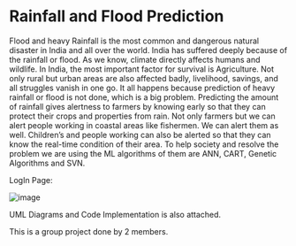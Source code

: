 # Rainfall and Flood Prediction

Flood and heavy Rainfall is the most common and dangerous natural disaster in India and all over the world. India has suffered deeply because of the rainfall or flood. As we know, climate directly affects humans and wildlife. In India, the most important factor for survival is Agriculture. Not only rural but urban areas are also affected badly, livelihood, savings, and all struggles vanish in one go. It all happens because prediction of heavy rainfall or flood is not done, which is a big problem. Predicting the amount of rainfall gives alertness to farmers by knowing early so that they can protect their crops and properties from rain. Not only farmers but we can alert people working in coastal areas like fishermen. We can alert them as well. Children’s and people working can also be alerted so that they can know the real-time condition of their area. To help society and resolve the problem we are using the ML algorithms of them are ANN, CART, Genetic Algorithms and SVN. 

LogIn Page:

![image](https://user-images.githubusercontent.com/90863360/182786430-a10d147d-4a99-4a59-966b-36bf8dd6780f.png)

UML Diagrams and Code Implementation is also attached.

This is a group project done by 2 members. 

